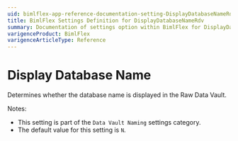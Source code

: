 ```yaml
---
uid: bimlflex-app-reference-documentation-setting-DisplayDatabaseNameRdv
title: BimlFlex Settings Definition for DisplayDatabaseNameRdv
summary: Documentation of settings option within BimlFlex for DisplayDatabaseNameRdv
varigenceProduct: BimlFlex
varigenceArticleType: Reference
---
```


# Display Database Name

Determines whether the database name is displayed in the Raw Data Vault.

Notes:

* This setting is part of the `Data Vault Naming` settings category.
* The default value for this setting is `N`.
